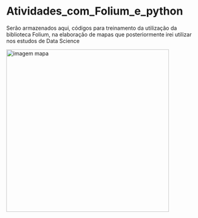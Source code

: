 # Atividades_com_Folium_e_python
Serão armazenados aqui, códigos para treinamento da utilização da biblioteca Folium, na elaboração de mapas que posteriormente irei utilizar nos estudos de Data Science &nbsp;

<img width="428" alt="imagem mapa" src="https://user-images.githubusercontent.com/55951781/82245793-fca31600-9919-11ea-82c1-8f750a6aa67d.png">
